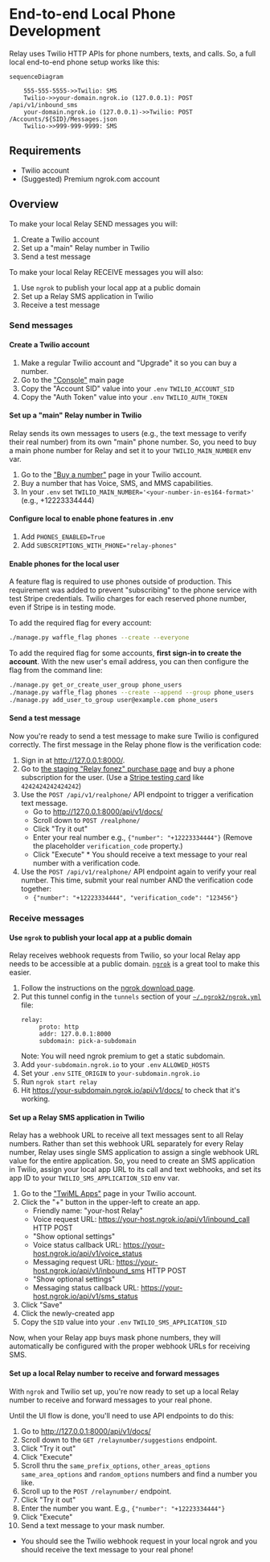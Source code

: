 # End-to-end Local Phone Development

Relay uses Twilio HTTP APIs for phone numbers, texts, and calls.
So, a full local end-to-end phone setup works like this:

```mermaid
sequenceDiagram

    555-555-5555->>Twilio: SMS
    Twilio->>your-domain.ngrok.io (127.0.0.1): POST /api/v1/inbound_sms
    your-domain.ngrok.io (127.0.0.1)->>Twilio: POST /Accounts/${SID}/Messages.json
    Twilio->>999-999-9999: SMS

```

## Requirements

- Twilio account
- (Suggested) Premium ngrok.com account

## Overview

To make your local Relay SEND messages you will:

1. Create a Twilio account
2. Set up a "main" Relay number in Twilio
3. Send a test message

To make your local Relay RECEIVE messages you will also:

1. Use `ngrok` to publish your local app at a public domain
2. Set up a Relay SMS application in Twilio
3. Receive a test message

### Send messages

#### Create a Twilio account

1. Make a regular Twilio account and "Upgrade" it so you can buy a number.
2. Go to the ["Console"][console] main page
3. Copy the "Account SID" value into your `.env` `TWILIO_ACCOUNT_SID`
4. Copy the "Auth Token" value into your `.env` `TWILIO_AUTH_TOKEN`

[console]: https://console.twilio.com

#### Set up a "main" Relay number in Twilio

Relay sends its own messages to users (e.g., the text message to verify their
real number) from its own "main" phone number. So, you need to buy a main phone
number for Relay and set it to your `TWILIO_MAIN_NUMBER` env var.

1. Go to the ["Buy a number"][buy-number] page in your Twilio account.
2. Buy a number that has Voice, SMS, and MMS capabilities.
3. In your `.env` set `TWILIO_MAIN_NUMBER='<your-number-in-es164-format>'`
   (e.g., +12223334444)

[buy-number]: https://console.twilio.com/us1/develop/phone-numbers/manage/search?frameUrl=%2Fconsole%2Fphone-numbers%2Fsearch

#### Configure local to enable phone features in .env

1. Add `PHONES_ENABLED=True`
2. Add `SUBSCRIPTIONS_WITH_PHONE="relay-phones"`

#### Enable phones for the local user

A feature flag is required to use phones outside of production. This
requirement was added to prevent "subscribing" to the phone service with test
Stripe credentials. Twilio charges for each reserved phone number, even if
Stripe is in testing mode.

To add the required flag for every account:

```sh
./manage.py waffle_flag phones --create --everyone
```

To add the required flag for some accounts, **first sign-in to create the
account**. With the new user's email address, you can then configure the flag
from the command line:

```sh
./manage.py get_or_create_user_group phone_users
./manage.py waffle_flag phones --create --append --group phone_users
./manage.py add_user_to_group user@example.com phone_users
```

#### Send a test message

Now you're ready to send a test message to make sure Twilio is configured
correctly. The first message in the Relay phone flow is the verification code:

1. Sign in at http://127.0.0.1:8000/.
2. Go to [the staging "Relay fonez" purchase page][buy-fonez] and buy a phone
   subscription for the user. (Use a [Stripe testing card][stripe-test-cards] like
   `4242424242424242`)
3. Use the `POST /api/v1/realphone/` API endpoint to trigger a verification
   text message.
   - Go to http://127.0.0.1:8000/api/v1/docs/
   - Scroll down to `POST /realphone/`
   - Click "Try it out"
   - Enter your real number e.g., `{"number": "+12223334444"}` (Remove the
     placeholder `verification_code` property.)
   - Click "Execute" \* You should receive a text message to your real number with a verification
     code.
4. Use the `POST /api/v1/realphone/` API endpoint again to verify your real
   number. This time, submit your real number AND the verification code
   together:
   - `{"number": "+12223334444", "verification_code": "123456"}`

[buy-fonez]: https://accounts.stage.mozaws.net/subscriptions/products/prod_LgQiSgNi4xL7dq
[stripe-test-cards]: https://stripe.com/docs/testing#cards

### Receive messages

#### Use `ngrok` to publish your local app at a public domain

Relay receives webhook requests from Twilio, so your local Relay app needs to
be accessible at a public domain. [`ngrok`][ngrok-download] is a great tool to
make this easier.

1. Follow the instructions on the [ngrok download page][ngrok-download].
2. Put this tunnel config in the `tunnels` section of your
   [`~/.ngrok2/ngrok.yml`][ngrok-config] file:
   ```
   relay:
        proto: http
        addr: 127.0.0.1:8000
        subdomain: pick-a-subdomain
   ```
   Note: You will need ngrok premium to get a static subdomain.
3. Add `your-subdomain.ngrok.io` to your `.env` `ALLOWED_HOSTS`
4. Set your `.env` `SITE_ORIGIN` to `your-subdomain.ngrok.io`
5. Run `ngrok start relay`
6. Hit https://your-subdomain.ngrok.io/api/v1/docs/ to check that it's working.

[ngrok-download]: https://ngrok.com/download
[ngrok-config]: https://ngrok.com/docs/ngrok-agent/config

#### Set up a Relay SMS application in Twilio

Relay has a webhook URL to receive all text messages sent to all Relay numbers.
Rather than set this webhook URL separately for every Relay number, Relay uses
single SMS application to assign a single webhook URL value for the entire
application. So, you need to create an SMS application in Twilio, assign your
local app URL to its call and text webhooks, and set its app ID to your
`TWILIO_SMS_APPLICATION_SID` env var.

1. Go to the ["TwiML Apps"][twiml-apps] page in your Twilio account.
2. Click the "+" button in the upper-left to create an app.
   - Friendly name: "your-host Relay"
   - Voice request URL: https://your-host.ngrok.io/api/v1/inbound_call HTTP
     POST
   - "Show optional settings"
   - Voice status callback URL: https://your-host.ngrok.io/api/v1/voice_status
   - Messaging request URL: https://your-host.ngrok.io/api/v1/inbound_sms HTTP
     POST
   - "Show optional settings"
   - Messaging status callback URL: https://your-host.ngrok.io/api/v1/sms_status
3. Click "Save"
4. Click the newly-created app
5. Copy the `SID` value into your `.env` `TWILIO_SMS_APPLICATION_SID`

Now, when your Relay app buys mask phone numbers, they will automatically be
configured with the proper webhook URLs for receiving SMS.

[twiml-apps]: https://www.twilio.com/console/sms/runtime/twiml-apps

#### Set up a local Relay number to receive and forward messages

With `ngrok` and Twilio set up, you're now ready to set up a local Relay
number to receive and forward messages to your real phone.

Until the UI flow is done, you'll need to use API endpoints to do this:

1. Go to http://127.0.0.1:8000/api/v1/docs/
2. Scroll down to the `GET /relaynumber/suggestions` endpoint.
3. Click "Try it out"
4. Click "Execute"
5. Scroll thru the `same_prefix_options`, `other_areas_options`
   `same_area_options` and `random_options` numbers and find a
   number you like.
6. Scroll up to the `POST /relaynumber/` endpoint.
7. Click "Try it out"
8. Enter the number you want. E.g., `{"number": "+12223334444"}`
9. Click "Execute"
10. Send a text message to your mask number.

- You should see the Twilio webhook request in your local ngrok and you
  should receive the text message to your real phone!
